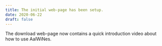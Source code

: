 ```yaml
---
title: The initial web-page has been setup.
date: 2020-06-22
draft: false
---
```


The download web-page now contains a quick introduction video about how to use AalWiNes. 
